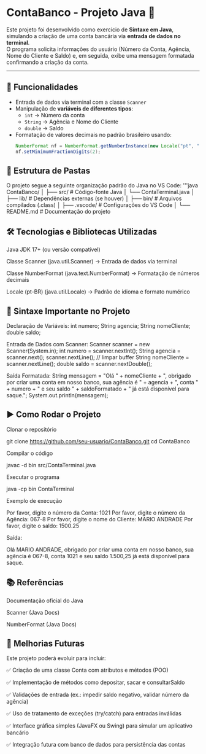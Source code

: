 # ContaBanco - Projeto Java 🚀

Este projeto foi desenvolvido como exercício de **Sintaxe em Java**, simulando a criação de uma conta bancária via **entrada de dados no terminal**.  
O programa solicita informações do usuário (Número da Conta, Agência, Nome do Cliente e Saldo) e, em seguida, exibe uma mensagem formatada confirmando a criação da conta.

---

## 📌 Funcionalidades
- Entrada de dados via terminal com a classe `Scanner`
- Manipulação de **variáveis de diferentes tipos**:
  - `int` → Número da conta
  - `String` → Agência e Nome do Cliente
  - `double` → Saldo
- Formatação de valores decimais no padrão brasileiro usando:
  ```java
  NumberFormat nf = NumberFormat.getNumberInstance(new Locale("pt", "BR"));
  nf.setMinimumFractionDigits(2);

## 📂 Estrutura de Pastas

O projeto segue a seguinte organização padrão do Java no VS Code:
'''java
ContaBanco/
│
├── src/                # Código-fonte Java
│   └── ContaTerminal.java
│
├── lib/                # Dependências externas (se houver)
│
├── bin/                # Arquivos compilados (.class)
│
├── .vscode/            # Configurações do VS Code
│
└── README.md           # Documentação do projeto

## 🛠️ Tecnologias e Bibliotecas Utilizadas

Java JDK 17+ (ou versão compatível)

Classe Scanner (java.util.Scanner) → Entrada de dados via terminal

Classe NumberFormat (java.text.NumberFormat) → Formatação de números decimais

Locale (pt-BR) (java.util.Locale) → Padrão de idioma e formato numérico

## 📖 Sintaxe Importante no Projeto

Declaração de Variáveis:
int numero;
String agencia;
String nomeCliente;
double saldo;

Entrada de Dados com Scanner:
Scanner scanner = new Scanner(System.in);
int numero = scanner.nextInt();
String agencia = scanner.next();
scanner.nextLine(); // limpar buffer
String nomeCliente = scanner.nextLine();
double saldo = scanner.nextDouble();

Saída Formatada:
String mensagem = "Olá " + nomeCliente +
                  ", obrigado por criar uma conta em nosso banco, sua agência é " +
                  agencia + ", conta " + numero +
                  " e seu saldo " + saldoFormatado +
                  " já está disponível para saque.";
System.out.println(mensagem);

## ▶️ Como Rodar o Projeto

Clonar o repositório

git clone https://github.com/seu-usuario/ContaBanco.git
cd ContaBanco


Compilar o código

javac -d bin src/ContaTerminal.java


Executar o programa

java -cp bin ContaTerminal


Exemplo de execução

Por favor, digite o número da Conta: 
1021
Por favor, digite o número da Agência: 
067-8
Por favor, digite o nome do Cliente: 
MARIO ANDRADE
Por favor, digite o saldo: 
1500.25


Saída:

Olá MARIO ANDRADE, obrigado por criar uma conta em nosso banco, sua agência é 067-8, conta 1021 e seu saldo 1.500,25 já está disponível para saque.

## 📚 Referências

Documentação oficial do Java

Scanner (Java Docs)

NumberFormat (Java Docs)

## 🚀 Melhorias Futuras

Este projeto poderá evoluir para incluir:

✅ Criação de uma classe Conta com atributos e métodos (POO)

✅ Implementação de métodos como depositar, sacar e consultarSaldo

✅ Validações de entrada (ex.: impedir saldo negativo, validar número da agência)

✅ Uso de tratamento de exceções (try/catch) para entradas inválidas

✅ Interface gráfica simples (JavaFX ou Swing) para simular um aplicativo bancário

✅ Integração futura com banco de dados para persistência das contas